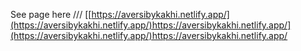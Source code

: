 See page here
///
[[https://aversibykakhi.netlify.app/](https://aversibykakhi.netlify.app/)https://aversibykakhi.netlify.app/](https://aversibykakhi.netlify.app/)https://aversibykakhi.netlify.app/
